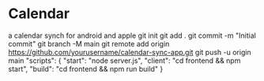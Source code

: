 # Calendar
a calendar synch for android and apple
git init
git add .
git commit -m "Initial commit"
git branch -M main
git remote add origin https://github.com/yourusername/calendar-sync-app.git
git push -u origin main
"scripts": {
  "start": "node server.js",
  "client": "cd frontend && npm start",
  "build": "cd frontend && npm run build"
}
